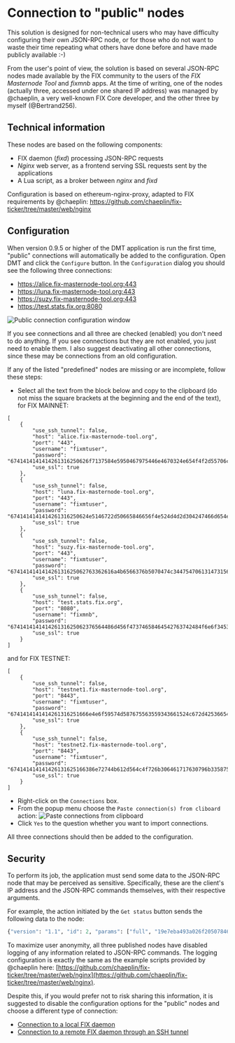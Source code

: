 # Connection to "public" nodes

This solution is designed for non-technical users who may have difficulty configuring their own JSON-RPC node, or for those who do not want to waste their time repeating what others have done before and have made publicly available :-)

From the user's point of view, the solution is based on several JSON-RPC nodes made available by the FIX community to the users of the *FIX Masternode Tool* and *fixmnb* apps. At the time of writing, one of the nodes (actually three, accessed under one shared IP address) was managed by @chaeplin, a very well-known FIX Core developer, and the other three by myself (@Bertrand256).

## Technical information

These nodes are based on the following components:
 * FIX daemon (*fixd*) processing JSON-RPC requests
 * *Nginx* web server, as a frontend serving SSL requests sent by the applications
 * A Lua script, as a broker between *nginx* and *fixd*

Configuration is based on ethereum-nginx-proxy, adapted to FIX requirements by @chaeplin: https://github.com/chaeplin/fix-ticker/tree/master/web/nginx

## Configuration

When version 0.9.5 or higher of the DMT application is run the first time, "public" connections will automatically be added to the configuration. Open DMT and click the `Configure` button. In the `Configuration` dialog you should see the following three connections:
 * https://alice.fix-masternode-tool.org:443
 * https://luna.fix-masternode-tool.org:443
 * https://suzy.fix-masternode-tool.org:443
 * https://test.stats.fix.org:8080

![Public connection configuration window](img/fixmt-config-dlg-public.png)

If you see connections and all three are checked (enabled) you don't need to do anything. If you see connections but they are not enabled, you just need to enable them. I also suggest deactivating all other connections, since these may be connections from an old configuration.

If any of the listed "predefined" nodes are missing or are incomplete, follow these steps:
 * Select all the text from the block below and copy to the clipboard (do not miss the square brackets at the beginning and the end of the text), for FIX MAINNET:
```﻿
[
    {
        "use_ssh_tunnel": false,
        "host": "alice.fix-masternode-tool.org",
        "port": "443",
        "username": "fixmtuser",
        "password": "6741414141414261316250626f7137584e5950467975446e4670324e654f4f2d55706c37456634344c416d3461446d3035706436764d625875723137424b526a73665630444471506e795a475a446d696b2d657742526e4268597a634f364a624f673d3d",
        "use_ssl": true
    },
    {
        "use_ssh_tunnel": false,
        "host": "luna.fix-masternode-tool.org",
        "port": "443",
        "username": "fixmtuser",
        "password": "6741414141414261316250624e5146722d50665846656f4e524d4d2d304247466d654e4a496f5f4f352d364b74514a36364a695955387a63524f456663624a347953567152527570625830537a583234757135316c2d775444555a5a6865786b44413d3d",
        "use_ssl": true
    },
    {
        "use_ssh_tunnel": false,
        "host": "suzy.fix-masternode-tool.org",
        "port": "443",
        "username": "fixmtuser",
        "password": "674141414141426131625062763362616a4b6566376b5070474c3447547061314731562d4854314e69784a4c74382d5870744b674a4b64454d7765306142495756734f52463077647651727247335878536a7050376253596c664469783167386f413d3d",
        "use_ssl": true
    },
    {
        "use_ssh_tunnel": false,
        "host": "test.stats.fix.org",
        "port": "8080",
        "username": "fixmnb",
        "password": "674141414141426131625062376564486d456f47374658464542763742484f6e6f3453686350587837654d514c51484a4a46385a4c415a374a325574445637454d3356793979337444525f765f524e7a56747579344d73714d426d6c372d6d4c72773d3d",
        "use_ssl": true
    }
]
```
and for FIX TESTNET:
```
[
    {
        "use_ssh_tunnel": false,
        "host": "testnet1.fix-masternode-tool.org",
        "port": "8443",
        "username": "fixmtuser",
        "password": "6741414141414261316251666e4e6f59574d587675563559343661524c672d4253665433734a74324a6c52304f316677586a67507071326a75515072734d667058706c525f304f6b4861565f5974414469325f6d78584745393677592d6a4b6f56773d3d",
        "use_ssl": true
    },
    {
        "use_ssh_tunnel": false,
        "host": "testnet2.fix-masternode-tool.org",
        "port": "8443",
        "username": "fixmtuser",
        "password": "674141414141426131625166386e72744b612d564c4f726b306461717630796b335875586c336b626849665a587964697343574b314f32325a513378475876704c65324b35746435367659366b68416f4b6d395577437477414979716d6f636841513d3d",
        "use_ssl": true
    }
]
```
 * Right-click on the `Connections` box.
 * From the popup menu choose the `Paste connection(s) from cliboard` action:
    ![Paste connections from clipboard](img/fixmt-config-dlg-public-recover.png)
 * Click `Yes` to the question whether you want to import connections.

All three connections should then be added to the configuration.

## Security

To perform its job, the application must send some data to the JSON-RPC node that may be perceived as sensitive. Specifically, these are the client's IP address and the JSON-RPC commands themselves, with their respective arguments.

For example, the action initiated by the `Get status` button sends the following data to the node:
```python
{"version": "1.1", "id": 2, "params": ["full", "19e7eba493a026f205078469566e4df6a5a4b1428965574b55bec2412ddc9c48-0"], "method": "masternodelist"}
```

To maximize user anonymity, all three published nodes have disabled logging of any information related to JSON-RPC commands. The logging configuration is exactly the same as the example scripts provided by @chaeplin here: [https://github.com/chaeplin/fix-ticker/tree/master/web/nginx](https://github.com/chaeplin/fix-ticker/tree/master/web/nginx).

Despite this, if you would prefer not to risk sharing this information, it is suggested to disable the configuration options for the "public" nodes and choose a different type of connection:

- [Connection to a local FIX daemon](config-connection-direct.md)
- [Connection to a remote FIX daemon through an SSH tunnel](config-connection-ssh.md)

